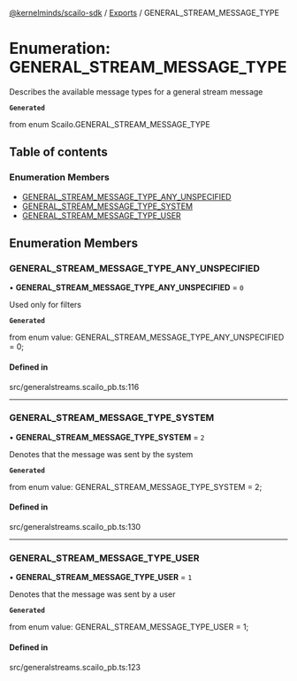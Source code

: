 [@kernelminds/scailo-sdk](../README.md) / [Exports](../modules.md) / GENERAL\_STREAM\_MESSAGE\_TYPE

# Enumeration: GENERAL\_STREAM\_MESSAGE\_TYPE

Describes the available message types for a general stream message

**`Generated`**

from enum Scailo.GENERAL_STREAM_MESSAGE_TYPE

## Table of contents

### Enumeration Members

- [GENERAL\_STREAM\_MESSAGE\_TYPE\_ANY\_UNSPECIFIED](GENERAL_STREAM_MESSAGE_TYPE.md#general_stream_message_type_any_unspecified)
- [GENERAL\_STREAM\_MESSAGE\_TYPE\_SYSTEM](GENERAL_STREAM_MESSAGE_TYPE.md#general_stream_message_type_system)
- [GENERAL\_STREAM\_MESSAGE\_TYPE\_USER](GENERAL_STREAM_MESSAGE_TYPE.md#general_stream_message_type_user)

## Enumeration Members

### GENERAL\_STREAM\_MESSAGE\_TYPE\_ANY\_UNSPECIFIED

• **GENERAL\_STREAM\_MESSAGE\_TYPE\_ANY\_UNSPECIFIED** = ``0``

Used only for filters

**`Generated`**

from enum value: GENERAL_STREAM_MESSAGE_TYPE_ANY_UNSPECIFIED = 0;

#### Defined in

src/generalstreams.scailo_pb.ts:116

___

### GENERAL\_STREAM\_MESSAGE\_TYPE\_SYSTEM

• **GENERAL\_STREAM\_MESSAGE\_TYPE\_SYSTEM** = ``2``

Denotes that the message was sent by the system

**`Generated`**

from enum value: GENERAL_STREAM_MESSAGE_TYPE_SYSTEM = 2;

#### Defined in

src/generalstreams.scailo_pb.ts:130

___

### GENERAL\_STREAM\_MESSAGE\_TYPE\_USER

• **GENERAL\_STREAM\_MESSAGE\_TYPE\_USER** = ``1``

Denotes that the message was sent by a user

**`Generated`**

from enum value: GENERAL_STREAM_MESSAGE_TYPE_USER = 1;

#### Defined in

src/generalstreams.scailo_pb.ts:123

